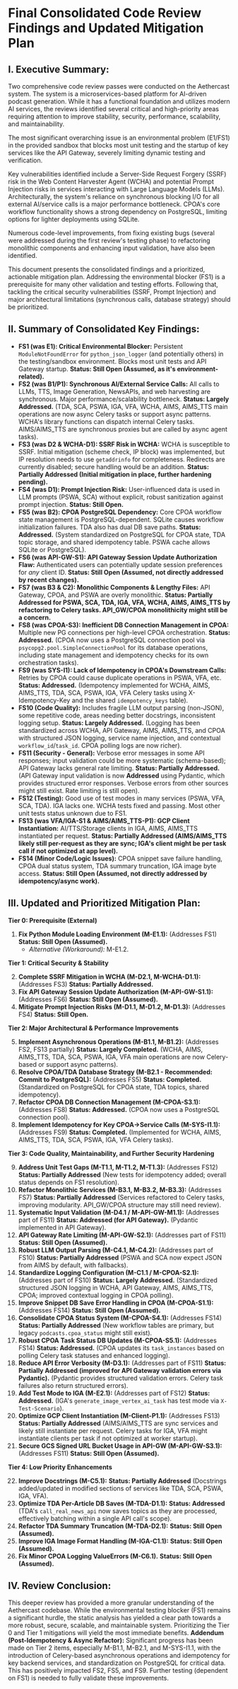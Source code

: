 # Final Consolidated Code Review Findings and Updated Mitigation Plan

## I. Executive Summary:

Two comprehensive code review passes were conducted on the Aethercast system. The system is a microservices-based platform for AI-driven podcast generation. While it has a functional foundation and utilizes modern AI services, the reviews identified several critical and high-priority areas requiring attention to improve stability, security, performance, scalability, and maintainability.

The most significant overarching issue is an environmental problem (E1/FS1) in the provided sandbox that blocks most unit testing and the startup of key services like the API Gateway, severely limiting dynamic testing and verification.

Key vulnerabilities identified include a Server-Side Request Forgery (SSRF) risk in the Web Content Harvester Agent (WCHA) and potential Prompt Injection risks in services interacting with Large Language Models (LLMs). Architecturally, the system's reliance on synchronous blocking I/O for all external AI/service calls is a major performance bottleneck. CPOA's core workflow functionality shows a strong dependency on PostgreSQL, limiting options for lighter deployments using SQLite.

Numerous code-level improvements, from fixing existing bugs (several were addressed during the first review's testing phase) to refactoring monolithic components and enhancing input validation, have also been identified.

This document presents the consolidated findings and a prioritized, actionable mitigation plan. Addressing the environmental blocker (FS1) is a prerequisite for many other validation and testing efforts. Following that, tackling the critical security vulnerabilities (SSRF, Prompt Injection) and major architectural limitations (synchronous calls, database strategy) should be prioritized.

## II. Summary of Consolidated Key Findings:

*   **FS1 (was E1): Critical Environmental Blocker:** Persistent `ModuleNotFoundError` for `python_json_logger` (and potentially others) in the testing/sandbox environment. Blocks most unit tests and API Gateway startup. **Status: Still Open (Assumed, as it's environment-related).**
*   **FS2 (was B1/P1): Synchronous AI/External Service Calls:** All calls to LLMs, TTS, Image Generation, NewsAPIs, and web harvesting are synchronous. Major performance/scalability bottleneck. **Status: Largely Addressed.** (TDA, SCA, PSWA, IGA, VFA, WCHA, AIMS, AIMS_TTS main operations are now async Celery tasks or support async patterns. WCHA's library functions can dispatch internal Celery tasks. AIMS/AIMS_TTS are synchronous proxies but are called by async agent tasks).
*   **FS3 (was D2 & WCHA-D1): SSRF Risk in WCHA:** WCHA is susceptible to SSRF. Initial mitigation (scheme check, IP block) was implemented, but IP resolution needs to use `getaddrinfo` for completeness. Redirects are currently disabled; secure handling would be an addition. **Status: Partially Addressed (Initial mitigation in place, further hardening pending).**
*   **FS4 (was D1): Prompt Injection Risk:** User-influenced data is used in LLM prompts (PSWA, SCA) without explicit, robust sanitization against prompt injection. **Status: Still Open.**
*   **FS5 (was B2): CPOA PostgreSQL Dependency:** Core CPOA workflow state management is PostgreSQL-dependent. SQLite causes workflow initialization failures. TDA also has dual DB save paths. **Status: Addressed.** (System standardized on PostgreSQL for CPOA state, TDA topic storage, and shared idempotency table. PSWA cache allows SQLite or PostgreSQL).
*   **FS6 (was API-GW-S1): API Gateway Session Update Authorization Flaw:** Authenticated users can potentially update session preferences for *any* client ID. **Status: Still Open (Assumed, not directly addressed by recent changes).**
*   **FS7 (was B3 & C2): Monolithic Components & Lengthy Files:** API Gateway, CPOA, and PSWA are overly monolithic. **Status: Partially Addressed for PSWA, SCA, TDA, IGA, VFA, WCHA, AIMS, AIMS_TTS by refactoring to Celery tasks. API_GW/CPOA monolithicity might still be a concern.**
*   **FS8 (was CPOA-S3): Inefficient DB Connection Management in CPOA:** Multiple new PG connections per high-level CPOA orchestration. **Status: Addressed.** (CPOA now uses a PostgreSQL connection pool via `psycopg2.pool.SimpleConnectionPool` for its database operations, including state management and idempotency checks for its own orchestration tasks).
*   **FS9 (was SYS-I1): Lack of Idempotency in CPOA's Downstream Calls:** Retries by CPOA could cause duplicate operations in PSWA, VFA, etc. **Status: Addressed.** (Idempotency implemented for WCHA, AIMS, AIMS_TTS, TDA, SCA, PSWA, IGA, VFA Celery tasks using X-Idempotency-Key and the shared `idempotency_keys` table).
*   **FS10 (Code Quality):** Includes fragile LLM output parsing (non-JSON), some repetitive code, areas needing better docstrings, inconsistent logging setup. **Status: Largely Addressed.** (Logging has been standardized across WCHA, API Gateway, AIMS, AIMS_TTS, and CPOA with structured JSON logging, service name injection, and contextual `workflow_id`/`task_id`. CPOA polling logs are now richer).
*   **FS11 (Security - General):** Verbose error messages in some API responses; input validation could be more systematic (schema-based); API Gateway lacks general rate limiting. **Status: Partially Addressed.** (API Gateway input validation is now **Addressed** using Pydantic, which provides structured error responses. Verbose errors from other sources might still exist. Rate limiting is still open).
*   **FS12 (Testing):** Good use of test modes in many services (PSWA, VFA, SCA, TDA). IGA lacks one. WCHA tests fixed and passing. Most other unit tests status unknown due to FS1.
*   **FS13 (was VFA/IGA-S1 & AIMS/AIMS_TTS-P1): GCP Client Instantiation:** AI/TTS/Storage clients in IGA, AIMS, AIMS_TTS instantiated per request. **Status: Partially Addressed (AIMS/AIMS_TTS likely still per-request as they are sync; IGA's client might be per task call if not optimized at app level).**
*   **FS14 (Minor Code/Logic Issues):** CPOA snippet save failure handling, CPOA dual status system, TDA summary truncation, IGA image byte access. **Status: Still Open (Assumed, not directly addressed by idempotency/async work).**

## III. Updated and Prioritized Mitigation Plan:

**Tier 0: Prerequisite (External)**

1.  **Fix Python Module Loading Environment (M-E1.1):** (Addresses FS1) **Status: Still Open (Assumed).**
    *   *Alternative (Workaround):* M-E1.2.

**Tier 1: Critical Security & Stability**

2.  **Complete SSRF Mitigation in WCHA (M-D2.1, M-WCHA-D1.1):** (Addresses FS3) **Status: Partially Addressed.**
3.  **Fix API Gateway Session Update Authorization (M-API-GW-S1.1):** (Addresses FS6) **Status: Still Open (Assumed).**
4.  **Mitigate Prompt Injection Risks (M-D1.1, M-D1.2, M-D1.3):** (Addresses FS4) **Status: Still Open.**

**Tier 2: Major Architectural & Performance Improvements**

5.  **Implement Asynchronous Operations (M-B1.1, M-B1.2):** (Addresses FS2, FS13 partially) **Status: Largely Completed.** (WCHA, AIMS, AIMS_TTS, TDA, SCA, PSWA, IGA, VFA main operations are now Celery-based or support async patterns).
6.  **Resolve CPOA/TDA Database Strategy (M-B2.1 - Recommended: Commit to PostgreSQL):** (Addresses FS5) **Status: Completed.** (Standardized on PostgreSQL for CPOA state, TDA topics, shared idempotency).
7.  **Refactor CPOA DB Connection Management (M-CPOA-S3.1):** (Addresses FS8) **Status: Addressed.** (CPOA now uses a PostgreSQL connection pool).
8.  **Implement Idempotency for Key CPOA->Service Calls (M-SYS-I1.1):** (Addresses FS9) **Status: Completed.** (Implemented for WCHA, AIMS, AIMS_TTS, TDA, SCA, PSWA, IGA, VFA Celery tasks).

**Tier 3: Code Quality, Maintainability, and Further Security Hardening**

9.  **Address Unit Test Gaps (M-T1.1, M-T1.2, M-T1.3):** (Addresses FS12) **Status: Partially Addressed** (New tests for idempotency added; overall status depends on FS1 resolution).
10. **Refactor Monolithic Services (M-B3.1, M-B3.2, M-B3.3):** (Addresses FS7) **Status: Partially Addressed** (Services refactored to Celery tasks, improving modularity. API_GW/CPOA structure may still need review).
11. **Systematic Input Validation (M-D4.1 / M-API-GW-M1.1):** (Addresses part of FS11) **Status: Addressed (for API Gateway).** (Pydantic implemented in API Gateway).
12. **API Gateway Rate Limiting (M-API-GW-S2.1):** (Addresses part of FS11) **Status: Still Open (Assumed).**
13. **Robust LLM Output Parsing (M-C4.1, M-C4.2):** (Addresses part of FS10) **Status: Partially Addressed** (PSWA and SCA now expect JSON from AIMS by default, with fallbacks).
14. **Standardize Logging Configuration (M-C1.1 / M-CPOA-S2.1):** (Addresses part of FS10) **Status: Largely Addressed.** (Standardized structured JSON logging in WCHA, API Gateway, AIMS, AIMS_TTS, CPOA; improved contextual logging in CPOA polling).
15. **Improve Snippet DB Save Error Handling in CPOA (M-CPOA-S1.1):** (Addresses FS14) **Status: Still Open (Assumed).**
16. **Consolidate CPOA Status System (M-CPOA-S4.1):** (Addresses FS14) **Status: Partially Addressed** (New workflow tables are primary, but legacy `podcasts.cpoa_status` might still exist).
17. **Robust CPOA Task Status DB Updates (M-CPOA-S5.1):** (Addresses FS14) **Status: Addressed.** (CPOA updates its `task_instances` based on polling Celery task statuses and enhanced logging).
18. **Reduce API Error Verbosity (M-D3.1):** (Addresses part of FS11) **Status: Partially Addressed (improved for API Gateway validation errors via Pydantic).** (Pydantic provides structured validation errors. Celery task failures also return structured errors).
19. **Add Test Mode to IGA (M-E2.1):** (Addresses part of FS12) **Status: Addressed.** (IGA's `generate_image_vertex_ai_task` has test mode via `X-Test-Scenario`).
20. **Optimize GCP Client Instantiation (M-Client-P1.1):** (Addresses FS13) **Status: Partially Addressed** (AIMS/AIMS_TTS are sync services and likely still instantiate per request. Celery tasks for IGA, VFA might instantiate clients per task if not optimized at worker startup).
21. **Secure GCS Signed URL Bucket Usage in API-GW (M-API-GW-S3.1):** (Addresses FS11) **Status: Still Open (Assumed).**

**Tier 4: Low Priority Enhancements**

22. **Improve Docstrings (M-C5.1):** **Status: Partially Addressed** (Docstrings added/updated in modified sections of services like TDA, SCA, PSWA, IGA, VFA).
23. **Optimize TDA Per-Article DB Saves (M-TDA-D1.1):** **Status: Addressed** (TDA's `call_real_news_api` now saves topics as they are processed, effectively batching within a single API call's scope).
24. **Refactor TDA Summary Truncation (M-TDA-D2.1):** **Status: Still Open (Assumed).**
25. **Improve IGA Image Format Handling (M-IGA-C1.1):** **Status: Still Open (Assumed).**
26. **Fix Minor CPOA Logging ValueErrors (M-C6.1).** **Status: Still Open (Assumed).**

## IV. Review Conclusion:

This deeper review has provided a more granular understanding of the Aethercast codebase. While the environmental testing blocker (FS1) remains a significant hurdle, the static analysis has yielded a clear path towards a more robust, secure, scalable, and maintainable system. Prioritizing the Tier 0 and Tier 1 mitigations will yield the most immediate benefits.
**Addendum (Post-Idempotency & Async Refactor):** Significant progress has been made on Tier 2 items, especially M-B1.1, M-B2.1, and M-SYS-I1.1, with the introduction of Celery-based asynchronous operations and idempotency for key backend services, and standardization on PostgreSQL for critical data. This has positively impacted FS2, FS5, and FS9. Further testing (dependent on FS1) is needed to fully validate these improvements.
